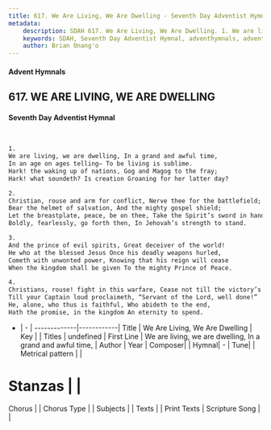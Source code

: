 ```yaml
---
title: 617. We Are Living, We Are Dwelling - Seventh Day Adventist Hymnal
metadata:
    description: SDAH 617. We Are Living, We Are Dwelling. 1. We are living, we are dwelling, In a grand and awful time, In an age on ages telling– To be living is sublime. Hark! the waking up of nations, Gog and Magog to the fray; Hark! what soundeth? Is creation Groaning for her latter day?
    keywords: SDAH, Seventh Day Adventist Hymnal, adventhymnals, advent hymnals, We Are Living, We Are Dwelling, We are living, we are dwelling, In a grand and awful time, 
    author: Brian Onang'o
---
```


#### Advent Hymnals
## 617. WE ARE LIVING, WE ARE DWELLING
#### Seventh Day Adventist Hymnal

```txt


1.
We are living, we are dwelling, In a grand and awful time,
In an age on ages telling– To be living is sublime.
Hark! the waking up of nations, Gog and Magog to the fray;
Hark! what soundeth? Is creation Groaning for her latter day?

2.
Christian, rouse and arm for conflict, Nerve thee for the battlefield;
Bear the helmet of salvation, And the mighty gospel shield;
Let the breastplate, peace, be on thee, Take the Spirit’s sword in hand;
Boldly, fearlessly, go forth then, In Jehovah’s strength to stand.

3.
And the prince of evil spirits, Great deceiver of the world!
He who at the blessed Jesus Once his deadly weapons hurled,
Cometh with unwonted power, Knowing that his reign will cease
When the kingdom shall be given To the mighty Prince of Peace.

4.
Christians, rouse! fight in this warfare, Cease not till the victory’s won;
Till your Captain loud proclaimeth, “Servant of the Lord, well done!”
He, alone, who thus is faithful, Who abideth to the end,
Hath the promise, in the kingdom An eternity to spend.


```

- |   -  |
-------------|------------|
Title | We Are Living, We Are Dwelling |
Key |  |
Titles | undefined |
First Line | We are living, we are dwelling, In a grand and awful time, |
Author | 
Year | 
Composer|  |
Hymnal|  - |
Tune|  |
Metrical pattern | |
# Stanzas |  |
Chorus |  |
Chorus Type |  |
Subjects |  |
Texts |  |
Print Texts | 
Scripture Song |  |
  

